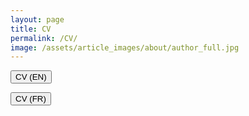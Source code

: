 ```yaml
---
layout: page
title: CV
permalink: /CV/
image: /assets/article_images/about/author_full.jpg
---
```



<form action="https://manuneuro.github.io/EmmanuelCalvet/assets/cv/CV_Emmanuel_Calvet__EN.pdf" method="get" target="_blank"><button type="submit">CV (EN)</button></form>

<form action="https://manuneuro.github.io/EmmanuelCalvet/assets/cv/CV_Emmanuel_Calvet__FR_.pdf" method="get" target="_blank"><button type="submit">CV (FR)</button></form>
